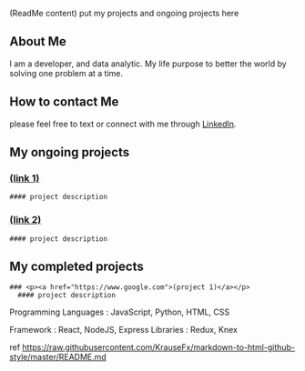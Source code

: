 (ReadMe content)
put my projects and ongoing projects here

## About Me

I am a developer, and data analytic. My life purpose to better the world by solving one problem at a time.

## How to contact Me

  please feel free to text or connect with me through <a href="https://www.linkedin.com/in/ted-kim-704974138/">LinkedIn</a>.
    

## My ongoing projects
  
  ### <p><a href="https://www.google.com">(link 1)</a></p>
    #### project description
  
  ### <p><a href="https://www.google.com">(link 2)</a></p>
    #### project description
  
## My completed projects

    ### <p><a href="https://www.google.com">(project 1)</a></p>
      #### project description
    
Programming Languages : JavaScript, Python, HTML, CSS

Framework : React, NodeJS, Express
Libraries : Redux, Knex

ref
https://raw.githubusercontent.com/KrauseFx/markdown-to-html-github-style/master/README.md
